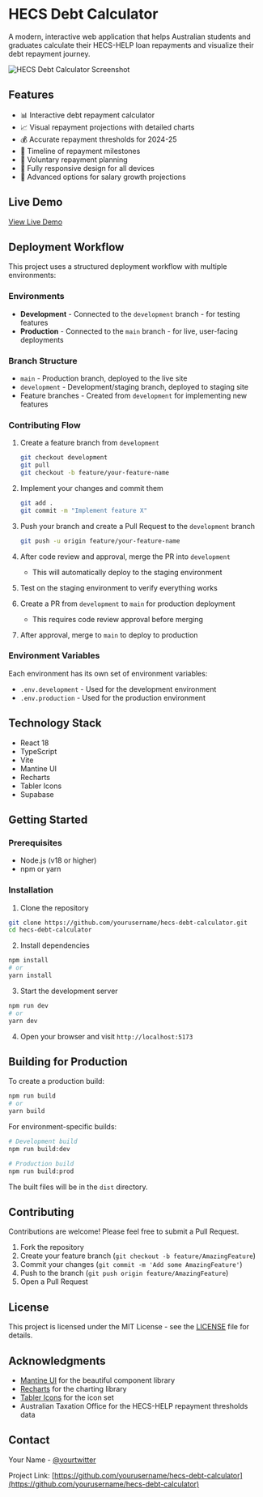 # HECS Debt Calculator

A modern, interactive web application that helps Australian students and graduates calculate their HECS-HELP loan repayments and visualize their debt repayment journey.

![HECS Debt Calculator Screenshot](screenshot.png)

## Features

- 📊 Interactive debt repayment calculator
- 📈 Visual repayment projections with detailed charts
- 💰 Accurate repayment thresholds for 2024-25
- 📅 Timeline of repayment milestones
- 💸 Voluntary repayment planning
- 📱 Fully responsive design for all devices
- 🎯 Advanced options for salary growth projections

## Live Demo

[View Live Demo](#) <!-- Add your deployment URL here -->

## Deployment Workflow

This project uses a structured deployment workflow with multiple environments:

### Environments

- **Development** - Connected to the `development` branch - for testing features
- **Production** - Connected to the `main` branch - for live, user-facing deployments

### Branch Structure

- `main` - Production branch, deployed to the live site
- `development` - Development/staging branch, deployed to staging site
- Feature branches - Created from `development` for implementing new features

### Contributing Flow

1. Create a feature branch from `development`
   ```bash
   git checkout development
   git pull
   git checkout -b feature/your-feature-name
   ```

2. Implement your changes and commit them
   ```bash
   git add .
   git commit -m "Implement feature X"
   ```

3. Push your branch and create a Pull Request to the `development` branch
   ```bash
   git push -u origin feature/your-feature-name
   ```

4. After code review and approval, merge the PR into `development`
   - This will automatically deploy to the staging environment

5. Test on the staging environment to verify everything works

6. Create a PR from `development` to `main` for production deployment
   - This requires code review approval before merging

7. After approval, merge to `main` to deploy to production

### Environment Variables

Each environment has its own set of environment variables:

- `.env.development` - Used for the development environment
- `.env.production` - Used for the production environment

## Technology Stack

- React 18
- TypeScript
- Vite
- Mantine UI
- Recharts
- Tabler Icons
- Supabase

## Getting Started

### Prerequisites

- Node.js (v18 or higher)
- npm or yarn

### Installation

1. Clone the repository
```bash
git clone https://github.com/yourusername/hecs-debt-calculator.git
cd hecs-debt-calculator
```

2. Install dependencies
```bash
npm install
# or
yarn install
```

3. Start the development server
```bash
npm run dev
# or
yarn dev
```

4. Open your browser and visit `http://localhost:5173`

## Building for Production

To create a production build:

```bash
npm run build
# or
yarn build
```

For environment-specific builds:

```bash
# Development build
npm run build:dev

# Production build
npm run build:prod
```

The built files will be in the `dist` directory.

## Contributing

Contributions are welcome! Please feel free to submit a Pull Request.

1. Fork the repository
2. Create your feature branch (`git checkout -b feature/AmazingFeature`)
3. Commit your changes (`git commit -m 'Add some AmazingFeature'`)
4. Push to the branch (`git push origin feature/AmazingFeature`)
5. Open a Pull Request

## License

This project is licensed under the MIT License - see the [LICENSE](LICENSE) file for details.

## Acknowledgments

- [Mantine UI](https://mantine.dev/) for the beautiful component library
- [Recharts](https://recharts.org/) for the charting library
- [Tabler Icons](https://tabler-icons.io/) for the icon set
- Australian Taxation Office for the HECS-HELP repayment thresholds data

## Contact

Your Name - [@yourtwitter](https://twitter.com/yourtwitter)

Project Link: [https://github.com/yourusername/hecs-debt-calculator](https://github.com/yourusername/hecs-debt-calculator)
